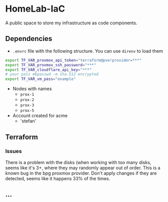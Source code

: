 # HomeLab-IaC

A public space to store my infrastructure as code components.

## Dependencies


- `.envrc` file with the following structure. You can use `direnv` to load them
```sh
export TF_VAR_proxmox_api_token="terraform@pve!provider=***"
export TF_VAR_proxmox_ssh_password="***"
export TF_VAR_cloudflare_api_key="***"
# your pass mkpasswd -m sha-512 encrypted
export TF_VAR_vm_pass="example"
```
- Nodes with names
    - `prox-1`
    - `prox-2`
    - `prox-3`
    - `prox-5`
- Account created for acme
    - 'stefan'

## Terraform

### Issues

There is a problem with the disks (when working with too many disks, seems like it's 3+, where they may randomly appear out of order. This
is a known bug in the bpg proxmox provider. Don't apply changes if they are detected, seems like it happens 33% of the times.

## ...
